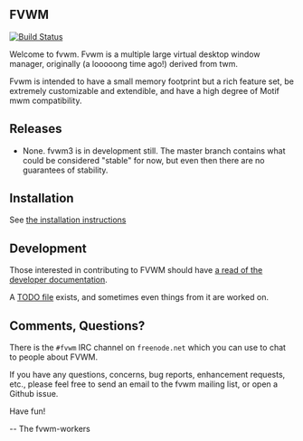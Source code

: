 FVWM
----

[![Build Status](https://travis-ci.org/fvwmorg/fvwm.svg?branch=master)](https://travis-ci.org/fvwmorg/fvwm)

Welcome to fvwm.  Fvwm is a multiple large virtual desktop window manager,
originally (a looooong time ago!) derived from twm.

Fvwm is intended to have a small memory footprint but a rich feature set, be
extremely customizable and extendible, and have a high degree of Motif mwm
compatibility.

Releases
--------

* None.  fvwm3 is in development still.  The master branch contains what could
  be considered "stable" for now, but even then there are no guarantees of
  stability.

Installation
------------

See [the installation instructions](./dev-docs/INSTALL.md)

Development
-----------

Those interested in contributing to FVWM should have [a read of the developer
documentation](./dev-docs/DEVELOPERS.md).

A [TODO file](./dev-docs/TODO.md) exists, and sometimes even things from it are
worked on.

Comments, Questions?
--------------------

There is the `#fvwm` IRC channel on `freenode.net` which you can use to chat
to people about FVWM.

If you have any questions, concerns, bug reports, enhancement requests,
etc., please feel free to send an email to the fvwm mailing list, or open a
Github issue.

Have fun!

-- The fvwm-workers
